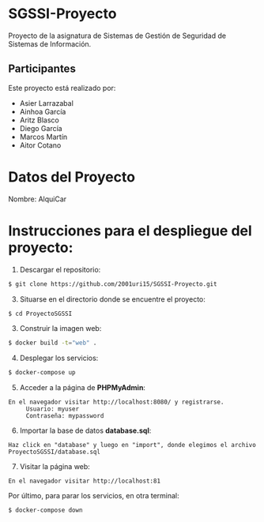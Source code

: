 # SGSSI-Proyecto
Proyecto de la asignatura de Sistemas de Gestión de Seguridad de Sistemas de Información.

## Participantes
Este proyecto está realizado por:
<ul dir="auto">
    <li>Asier Larrazabal</li>
    <li>Ainhoa García</li>
    <li>Aritz Blasco</li>
    <li>Diego García</li>
    <li>Marcos Martín</li>
    <li>Aitor Cotano</li>
</ul>

# Datos del Proyecto
Nombre: AlquiCar

# Instrucciones para el despliegue del proyecto:
1. Descargar el repositorio:
```sh
$ git clone https://github.com/2001uri15/SGSSI-Proyecto.git
```
3. Situarse en el directorio donde se encuentre el proyecto:
```sh
$ cd ProyectoSGSSI
```
3. Construir la imagen web:
```sh
$ docker build -t="web" .
```
4. Desplegar los servicios:
```sh
$ docker-compose up
```
5. Acceder a la página de **PHPMyAdmin**:
```
En el navegador visitar http://localhost:8080/ y registrarse.
     Usuario: myuser
     Contraseña: mypassword
```
6. Importar la base de datos **database.sql**:
```
Haz click en "database" y luego en "import", donde elegimos el archivo ProyectoSGSSI/database.sql
```
7. Visitar la página web:
```
En el navegador visitar http://localhost:81
```

Por último, para parar los servicios, en otra terminal:
```sh
$ docker-compose down
```
